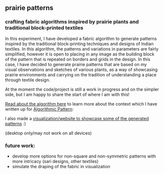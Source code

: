 ## prairie patterns

### crafting fabric algorithms inspired by prairie plants and traditional block-printed textiles

In this experiment, I have developed a fabric algorithm to generate patterns inspired by the traditional block-printing techniques and designs of Indian textiles. In this algorithm, the patterns and variations in parameters are fairly simplified, however it is open to placing in any image as the building block of the pattern that is repeated on borders and grids in the design. In this case, I have decided to generate prairie patterns that are based on my visual observations and sketches of various plants, as a way of showcasing prairie environments and carrying on the tradition of understanding a place through textile design.

At the moment the code/project is still a work in progress and on the simpler side, but I am happy to share the start of where I am with this!

[Read about the algorithm here](https://alpaca.pubpub.org/pub/cvr7kjj6/draft?access=sqfpq5t4) to learn more about the context which I have written up for [Algorithmic Pattern](https://algorithmicpattern.org/):

I also made a [visualization/website to showcase some of the generated patterns](https://vidyagiri.com/patchworked/) :)

(desktop only/may not work on all devices)

### future work:

- develop more options for non-square and non-symmetric patterns with more intricacy (sari designs, other textiles)
- simulate the draping of the fabric in visualization
